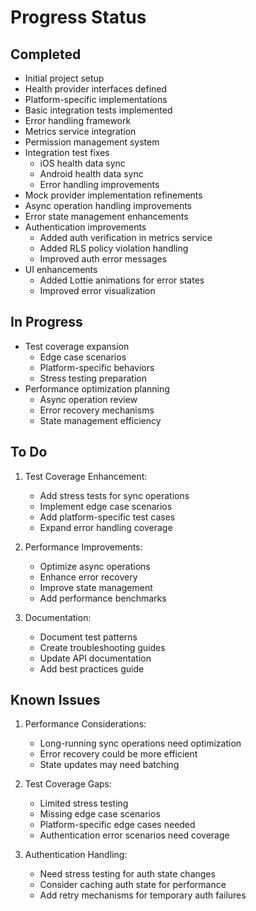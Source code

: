 # Progress Status

## Completed
- Initial project setup
- Health provider interfaces defined
- Platform-specific implementations
- Basic integration tests implemented
- Error handling framework
- Metrics service integration
- Permission management system
- Integration test fixes
  - iOS health data sync
  - Android health data sync
  - Error handling improvements
- Mock provider implementation refinements
- Async operation handling improvements
- Error state management enhancements
- Authentication improvements
  - Added auth verification in metrics service
  - Added RLS policy violation handling
  - Improved auth error messages
- UI enhancements
  - Added Lottie animations for error states
  - Improved error visualization

## In Progress
- Test coverage expansion
  - Edge case scenarios
  - Platform-specific behaviors
  - Stress testing preparation
- Performance optimization planning
  - Async operation review
  - Error recovery mechanisms
  - State management efficiency

## To Do
1. Test Coverage Enhancement:
   - Add stress tests for sync operations
   - Implement edge case scenarios
   - Add platform-specific test cases
   - Expand error handling coverage

2. Performance Improvements:
   - Optimize async operations
   - Enhance error recovery
   - Improve state management
   - Add performance benchmarks

3. Documentation:
   - Document test patterns
   - Create troubleshooting guides
   - Update API documentation
   - Add best practices guide

## Known Issues
1. Performance Considerations:
   - Long-running sync operations need optimization
   - Error recovery could be more efficient
   - State updates may need batching

2. Test Coverage Gaps:
   - Limited stress testing
   - Missing edge case scenarios
   - Platform-specific edge cases needed
   - Authentication error scenarios need coverage

3. Authentication Handling:
   - Need stress testing for auth state changes
   - Consider caching auth state for performance
   - Add retry mechanisms for temporary auth failures
